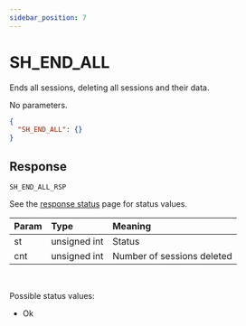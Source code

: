```yaml
---
sidebar_position: 7
---
```


# SH_END_ALL
Ends all sessions, deleting all sessions and their data.

No parameters.

```json
{
  "SH_END_ALL": {}
}
```

## Response

`SH_END_ALL_RSP`

See the [response status](./../Statuses) page for status values.


|Param|Type|Meaning|
|:---|:---|:---|
|st|unsigned int|Status|
|cnt|unsigned int|Number of sessions deleted|

<br/>

Possible status values:

- Ok
